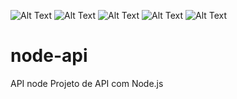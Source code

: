 ![Alt Text](https://img.shields.io/github/issues/luizcsbh/node-api)
![Alt Text](https://img.shields.io/github/forks/luizcsbh/node-api)
![Alt Text](https://img.shields.io/github/stars/luizcsbh/node-api)
![Alt Text](https://img.shields.io/github/license/luizcsbh/node-api)
![Alt Text](https://img.shields.io//librariesio/github/luizcsbh/node-api)



# node-api
API node
Projeto de API com Node.js
